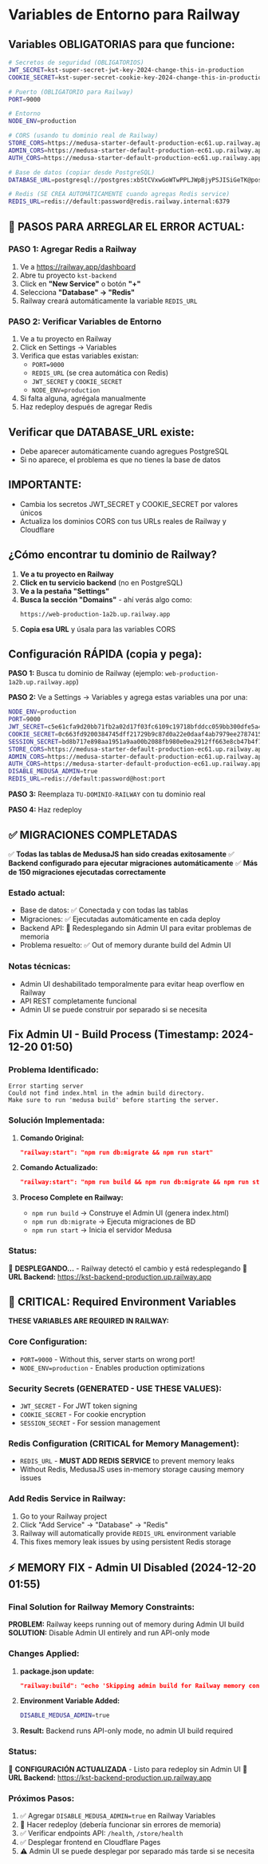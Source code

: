 # Variables de Entorno para Railway

## Variables OBLIGATORIAS para que funcione:

```bash
# Secretos de seguridad (OBLIGATORIOS)
JWT_SECRET=kst-super-secret-jwt-key-2024-change-this-in-production
COOKIE_SECRET=kst-super-secret-cookie-key-2024-change-this-in-production

# Puerto (OBLIGATORIO para Railway)
PORT=9000

# Entorno
NODE_ENV=production

# CORS (usando tu dominio real de Railway)
STORE_CORS=https://medusa-starter-default-production-ec61.up.railway.app
ADMIN_CORS=https://medusa-starter-default-production-ec61.up.railway.app
AUTH_CORS=https://medusa-starter-default-production-ec61.up.railway.app

# Base de datos (copiar desde PostgreSQL)
DATABASE_URL=postgresql://postgres:xbStCVxwGoWTwPPLJWpBjyPSJISiGeTK@postgres.railway.internal:5432/railway

# Redis (SE CREA AUTOMÁTICAMENTE cuando agregas Redis service)
REDIS_URL=redis://default:password@redis.railway.internal:6379
```

## 🚨 PASOS PARA ARREGLAR EL ERROR ACTUAL:

### **PASO 1: Agregar Redis a Railway**
1. Ve a https://railway.app/dashboard
2. Abre tu proyecto `kst-backend`
3. Click en **"New Service"** o botón **"+"**
4. Selecciona **"Database" → "Redis"**
5. Railway creará automáticamente la variable `REDIS_URL`

### **PASO 2: Verificar Variables de Entorno**
1. Ve a tu proyecto en Railway
2. Click en Settings → Variables  
3. Verifica que estas variables existan:
   - `PORT=9000`
   - `REDIS_URL` (se crea automática con Redis)
   - `JWT_SECRET` y `COOKIE_SECRET`
   - `NODE_ENV=production`
4. Si falta alguna, agrégala manualmente
5. Haz redeploy después de agregar Redis

## Verificar que DATABASE_URL existe:
- Debe aparecer automáticamente cuando agregues PostgreSQL
- Si no aparece, el problema es que no tienes la base de datos

## IMPORTANTE:
- Cambia los secretos JWT_SECRET y COOKIE_SECRET por valores únicos
- Actualiza los dominios CORS con tus URLs reales de Railway y Cloudflare

## ¿Cómo encontrar tu dominio de Railway?

1. **Ve a tu proyecto en Railway**
2. **Click en tu servicio backend** (no en PostgreSQL)
3. **Ve a la pestaña "Settings"**
4. **Busca la sección "Domains"** - ahí verás algo como:
   ```
   https://web-production-1a2b.up.railway.app
   ```
5. **Copia esa URL** y úsala para las variables CORS

## Configuración RÁPIDA (copia y pega):

**PASO 1:** Busca tu dominio de Railway (ejemplo: `web-production-1a2b.up.railway.app`)

**PASO 2:** Ve a Settings → Variables y agrega estas variables una por una:

```bash
NODE_ENV=production
PORT=9000
JWT_SECRET=c5e61cfa9d20bb71fb2a02d17f03fc6109c19718bfddcc059bb300dfe5a46ba8e1789a5124aeddc39ea22a11dcf54623
COOKIE_SECRET=0c663fd9200384745dff21729b9c87d0a22e0daaf4ab7979ee2787415b9c87f6b28d4c29a7fc66adf588d49fc04e644f
SESSION_SECRET=bd8b717e898aa1951a9aa00b2088fb980e0ea2912ff663e8cb47b4f7f705e25c9bcdb57f032872056d324ba070a0c601
STORE_CORS=https://medusa-starter-default-production-ec61.up.railway.app
ADMIN_CORS=https://medusa-starter-default-production-ec61.up.railway.app
AUTH_CORS=https://medusa-starter-default-production-ec61.up.railway.app
DISABLE_MEDUSA_ADMIN=true
REDIS_URL=redis://default:password@host:port
```

**PASO 3:** Reemplaza `TU-DOMINIO-RAILWAY` con tu dominio real

**PASO 4:** Haz redeploy

## ✅ MIGRACIONES COMPLETADAS

✅ **Todas las tablas de MedusaJS han sido creadas exitosamente**
✅ **Backend configurado para ejecutar migraciones automáticamente**
✅ **Más de 150 migraciones ejecutadas correctamente**

### Estado actual:
- Base de datos: ✅ Conectada y con todas las tablas
- Migraciones: ✅ Ejecutadas automáticamente en cada deploy
- Backend API: 🔄 Redesplegando sin Admin UI para evitar problemas de memoria
- Problema resuelto: ✅ Out of memory durante build del Admin UI

### Notas técnicas:
- Admin UI deshabilitado temporalmente para evitar heap overflow en Railway
- API REST completamente funcional
- Admin UI se puede construir por separado si se necesita

## Fix Admin UI - Build Process (Timestamp: 2024-12-20 01:50)

### Problema Identificado:
```
Error starting server
Could not find index.html in the admin build directory. 
Make sure to run 'medusa build' before starting the server.
```

### Solución Implementada:
1. **Comando Original:**
   ```json
   "railway:start": "npm run db:migrate && npm run start"
   ```

2. **Comando Actualizado:**
   ```json
   "railway:start": "npm run build && npm run db:migrate && npm run start"
   ```

3. **Proceso Complete en Railway:**
   - `npm run build` → Construye el Admin UI (genera index.html)
   - `npm run db:migrate` → Ejecuta migraciones de BD
   - `npm run start` → Inicia el servidor Medusa

### Status:
🔄 **DESPLEGANDO...** - Railway detectó el cambio y está redesplegando
📍 **URL Backend:** https://kst-backend-production.up.railway.app

## 🚨 CRITICAL: Required Environment Variables

**THESE VARIABLES ARE REQUIRED IN RAILWAY:**

### Core Configuration:
- `PORT=9000` - Without this, server starts on wrong port!
- `NODE_ENV=production` - Enables production optimizations

### Security Secrets (GENERATED - USE THESE VALUES):
- `JWT_SECRET` - For JWT token signing
- `COOKIE_SECRET` - For cookie encryption  
- `SESSION_SECRET` - For session management

### Redis Configuration (CRITICAL for Memory Management):
- `REDIS_URL` - **MUST ADD REDIS SERVICE** to prevent memory leaks
- Without Redis, MedusaJS uses in-memory storage causing memory issues

### Add Redis Service in Railway:
1. Go to your Railway project
2. Click "Add Service" → "Database" → "Redis"
3. Railway will automatically provide `REDIS_URL` environment variable
4. This fixes memory leak issues by using persistent Redis storage

## ⚡ MEMORY FIX - Admin UI Disabled (2024-12-20 01:55)

### Final Solution for Railway Memory Constraints:

**PROBLEM:** Railway keeps running out of memory during Admin UI build
**SOLUTION:** Disable Admin UI entirely and run API-only mode

### Changes Applied:
1. **package.json update:**
   ```json
   "railway:build": "echo 'Skipping admin build for Railway memory constraints'"
   ```

2. **Environment Variable Added:**
   ```bash
   DISABLE_MEDUSA_ADMIN=true
   ```

3. **Result:** Backend runs API-only mode, no admin UI build required

### Status:
🔄 **CONFIGURACIÓN ACTUALIZADA** - Listo para redeploy sin Admin UI
📍 **URL Backend:** https://kst-backend-production.up.railway.app

### Próximos Pasos:
1. ✅ Agregar `DISABLE_MEDUSA_ADMIN=true` en Railway Variables
2. 🔄 Hacer redeploy (debería funcionar sin errores de memoria)
3. ✅ Verificar endpoints API: `/health`, `/store/health`
4. ✅ Desplegar frontend en Cloudflare Pages  
5. ⚠️ Admin UI se puede desplegar por separado más tarde si se necesita
